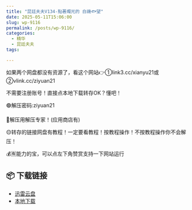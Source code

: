 ```yaml
---
title: "昆廷夫夫V134-點著燭光的 白禨🐟望"
date: 2025-05-11T15:06:00
slug: wp-9116
permalink: /posts/wp-9116/
categories:
  - 精华
  - 昆廷夫夫
tags:

---
```


如果两个网盘都没有资源了，看这个网站👉①link3.cc/xianyu21或②vlink.cc/ziyuan21

不需要注册账号！直接点本地下载转存OK？懂吧！

🟢解压密码:ziyuan21

🔵解压用解压专家！(应用商店有)

🟡转存的链接网盘有教程！一定要看教程！按教程操作！不按教程操作你不会解压！

💰🈶能力的宝，可以点左下角赞赏支持一下网站运行

## 📦 下载链接
- [迅雷云盘](https://blziyuan21.com/pay-download/9116?key=ba6e14d9bc&down_id=0)
- [本地下载](https://blziyuan21.com/pay-download/9116?key=ba6e14d9bc&down_id=1)

